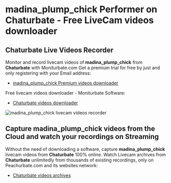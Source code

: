 # madina_plump_chick Performer on Chaturbate - Free LiveCam videos downloader

## Chaturbate Live Videos Recorder

Monitor and record livecam videos of **madina_plump_chick** from **Chaturbate** with Moniturbate.com
Get a premium trial for free by just and only registering with your Email address:
* [madina_plump_chick Premium videos downloader](https://moniturbate.com/request-demo-licence-key.html)

Free livecam videos downloader - Moniturbate Software:
* [Chaturbate videos downloader](https://moniturbate.com/moniturbate-download-software.html)

![madina_plump_chick livecam videos recorder](https://peachurnet.com/templates/moniturbate-software.png)


## Capture madina_plump_chick videos from the Cloud and watch your recordings on Streaming

Without the need of downloading a software, capture **madina_plump_chick** livecam videos from **Chaturbate** 100% online.
Watch Livecam archives from **Chaturbate** unlimitedly from thousands of existing recordings, only on Peachurbate.com and its websites network:
* [Chaturbate videos archives](https://peachurnet.com/)